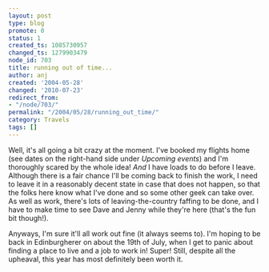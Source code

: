 ```yaml
---
layout: post
type: blog
promote: 0
status: 1
created_ts: 1085730957
changed_ts: 1279903479
node_id: 703
title: running out of time...
author: anj
created: '2004-05-28'
changed: '2010-07-23'
redirect_from:
- "/node/703/"
permalink: "/2004/05/28/running_out_time/"
category: Travels
tags: []
---
```

Well, it's all going a bit crazy at the moment.  I've booked my flights home (see dates on the right-hand side under _Upcoming events_) and I'm thoroughly scared by the whole idea!  _And_ I have loads to do before I leave.  Although there is a fair chance I'll be coming back to finish the work, I need to leave it in a reasonably decent state in case that does not happen, so that the folks here know what I've done and so some other geek can take over.  As well as work, there's lots of leaving-the-country faffing to be done, and I have to make time to see Dave and Jenny while they're here (that's the fun bit though!).

Anyways, I'm sure it'll all work out fine (it always seems to).  I'm hoping to be back in Edinburgherer on about the 19th of July, when I get to panic about finding a place to live and a job to work in!  Super!  Still, despite all the upheaval, this year has most definitely been worth it.
